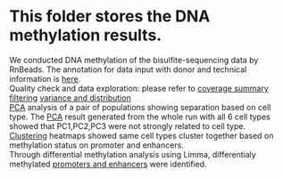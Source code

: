 # This folder stores the DNA methylation results.
We conducted DNA methylation of the bisulfite-sequencing data by RnBeads. The annotation for data input with donor and technical information is [here](https://github.com/STAT540-UBC/team_Bloodies/tree/master/Results/1.DNA_methylation_RnBeads/RnBeads_input_annotation).  
Quality check and data exploration: please refer to [coverage summary]() [filtering](https://github.com/STAT540-UBC/team_Bloodies/tree/master/Results/1.DNA_methylation_RnBeads/Filtering) [variance and distribution](https://github.com/STAT540-UBC/team_Bloodies/tree/master/Results/1.DNA_methylation_RnBeads/Variance%26Distribution)  
[PCA](https://github.com/STAT540-UBC/team_Bloodies/tree/master/Results/1.DNA_methylation_RnBeads/PCA) analysis of a pair of populations showing separation based on cell type. The [PCA]() result generated from the whole run with all 6 cell types showed that PC1,PC2,PC3 were not strongly related to cell type.  
[Clustering](https://github.com/STAT540-UBC/team_Bloodies/tree/master/Results/1.DNA_methylation_RnBeads/Clustering) heatmaps showed same cell types cluster together based on methylation status on promoter and enhancers.  
Through differential methylation analysis using Limma, differentialy methylated [promoters and enhancers](https://github.com/STAT540-UBC/team_Bloodies/tree/master/Results/1.DNA_methylation_RnBeads/Differential_meth_regions_filtered) were identified.

